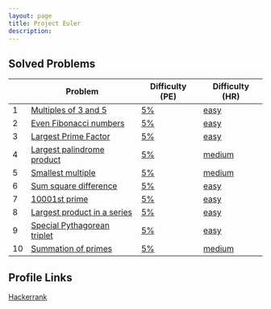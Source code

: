 ```yaml
---
layout: page
title: Project Euler
description:
---
```


## Solved Problems

|   | Problem | Difficulty (PE) | Difficulty (HR) |
|---|---------|-----------------|-----------------|
| 1 |[Multiples of 3 and 5](https://prasoonbatham11.github.io/artofmath/2020/04/10/euler1.html)|[5%](https://projecteuler.net/problem=1)|[easy](https://www.hackerrank.com/contests/projecteuler/challenges/euler001/problem)|
| 2 |[Even Fibonacci numbers](https://prasoonbatham11.github.io/artofmath/2020/04/10/euler2.html)|[5%](https://projecteuler.net/problem=2)|[easy](https://www.hackerrank.com/contests/projecteuler/challenges/euler002/problem)|
| 3 |[Largest Prime Factor](https://prasoonbatham11.github.io/artofmath/2020/04/10/euler3.html)|[5%](https://projecteuler.net/problem=3)|[easy](https://www.hackerrank.com/contests/projecteuler/challenges/euler003/problem)|
| 4 |[Largest palindrome product](https://prasoonbatham11.github.io/artofmath/2020/04/10/euler4.html)|[5%](https://projecteuler.net/problem=4)|[medium](https://www.hackerrank.com/contests/projecteuler/challenges/euler004/problem)|
| 5 |[Smallest multiple](https://prasoonbatham11.github.io/artofmath/2020/04/10/euler5.html)|[5%](https://projecteuler.net/problem=5)|[medium](https://www.hackerrank.com/contests/projecteuler/challenges/euler005/problem)|
| 6 |[Sum square difference](https://prasoonbatham11.github.io/artofmath/2020/04/10/euler6.html)|[5%](https://projecteuler.net/problem=6)|[easy](https://www.hackerrank.com/contests/projecteuler/challenges/euler006/problem)|
| 7 |[10001st prime](https://prasoonbatham11.github.io/artofmath/2020/04/10/euler7.html)|[5%](https://projecteuler.net/problem=7)|[easy](https://www.hackerrank.com/contests/projecteuler/challenges/euler007/problem)|
| 8 |[Largest product in a series](https://prasoonbatham11.github.io/artofmath/2020/04/11/euler8.html)|[5%](https://projecteuler.net/problem=8)|[easy](https://www.hackerrank.com/contests/projecteuler/challenges/euler008/problem)|
| 9 |[Special Pythagorean triplet](https://prasoonbatham11.github.io/artofmath/2020/04/11/euler9.html)|[5%](https://projecteuler.net/problem=9)|[easy](https://www.hackerrank.com/contests/projecteuler/challenges/euler009/problem)|
| 10 |[Summation of primes](https://prasoonbatham11.github.io/artofmath/2020/04/11/euler10.html)|[5%](https://projecteuler.net/problem=10)|[medium](https://www.hackerrank.com/contests/projecteuler/challenges/euler010/problem)|

## Profile Links

[Hackerrank](https://www.hackerrank.com/results/projecteuler/trojan38f)